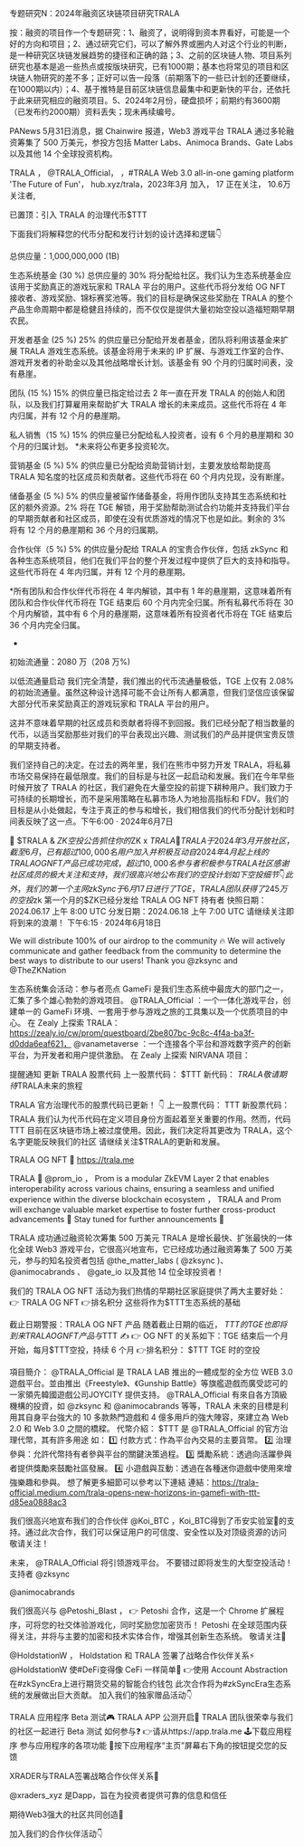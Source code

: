 专题研究N：2024年融资区块链项目研究TRALA


按：融资的项目作一个专题研究：1、融资了，说明得到资本界看好，可能是一个好的方向和项目；2、通过研究它们，可以了解外界或圈内人对这个行业的判断，是一种研究区块链发展趋势的捷径和正确的路；3、之前的区块链人物、项目系列研究也基本是追一些热点或按版块研究，已有1000期；基本也将常见的项目和区块链人物研究的差不多；正好可以告一段落（前期落下的一些已计划的还要继续，在1000期以内）；4、基于推特是目前区块链信息最集中和更新快的平台，还依托于此来研究相应的融资项目。5、2024年2月份，硬盘损坏；前期约有3600期（已发布约2000期）资料丢失；现未再续编号。


PANews 5月31日消息，据 Chainwire 报道，Web3 游戏平台 TRALA 通过多轮融资筹集了 500 万美元，参投方包括 Matter Labs、Animoca Brands、Gate Labs 以及其他 14 个全球投资机构。

TRALA
，
@TRALA_Official，
，#TRALA Web 3.0 all-in-one gaming platform 'The Future of Fun'，
hub.xyz/trala，2023年3月 加入，
17 正在关注，
10.6万 关注者,


已置顶：引入 TRALA 的治理代币$TTT

下面我们将解释您的代币分配和发行计划的设计选择和逻辑👇

总供应量：1,000,000,000 (1B)

生态系统基金 (30 %)
总供应量的 30% 将分配给社区。我们认为生态系统基金应该用于奖励真正的游戏玩家和 TRALA 平台的用户。这些代币将分发给 OG NFT 接收者、游戏奖励、锦标赛奖池等。我们的目标是确保这些奖励在 TRALA 的整个产品生命周期中都是稳健且持续的，而不仅仅是提供大量初始空投以造福短期早期农民。

开发者基金 (25 %)
25% 的供应量已分配给开发者基金，团队将利用该基金来扩展 TRALA 游戏生态系统。该基金将用于未来的 IP 扩展、与游戏工作室的合作、游戏开发者的补助金以及其他战略增长计划。该基金有 90 个月的归属时间表，没有悬崖。

团队 (15 %)
15% 的供应量已指定给过去 2 年一直在开发 TRALA 的创始人和团队，以及我们打算雇用来帮助扩大 TRALA 增长的未来成员。这些代币将在 4 年内归属，并有 12 个月的悬崖期。

私人销售（15 %)
15% 的供应量已分配给私人投资者，设有 6 个月的悬崖期和 30 个月的归属计划。
*未来将公布更多投资轮次。

营销基金 (5 %)
5% 的供应量已分配给资助营销计划，主要发放给帮助提高 TRALA 知名度的社区成员和贡献者。这些代币将在 60 个月内兑现，没有断崖。

储备基金 (5 %)
5% 的供应量被留作储备基金，将用作团队支持其生态系统和社区的额外资源。2% 将在 TGE 解锁，用于奖励帮助测试合约功能并支持我们平台的早期贡献者和社区成员，即使在没有优质游戏的情况下也是如此。剩余的 3% 将有 12 个月的悬崖期和 36 个月的归属期。

合作伙伴（5 %)
5% 的供应量分配给 TRALA 的宝贵合作伙伴，包括 zkSync 和各种生态系统项目，他们在我们平台的整个开发过程中提供了巨大的支持和指导。这些代币将在 4 年内归属，并有 12 个月的悬崖期。

*所有团队和合作伙伴代币将在 4 年内解锁，其中有 1 年的悬崖期，这意味着所有团队和合作伙伴代币将在 TGE 结束后 60 个月内完全归属。所有私募代币将在 30 个月内解锁，其中有 6 个月的悬崖期，这意味着所有投资者代币将在 TGE 结束后 36 个月内完全归属。

-

初始流通量：2080 万（208 万%)

以低流通量启动
我们完全清楚，我们推出的代币流通量极低，TGE 上仅有 2.08% 的初始流通量。虽然这种设计选择可能不会让所有人都满意，但我们坚信应该保留大部分代币来奖励真正的游戏玩家和 TRALA 平台的用户。

这并不意味着早期的社区成员和贡献者将得不到回报。我们已经分配了相当数量的代币，以适当奖励那些对我们的平台表现出兴趣、测试我们的产品并提供宝贵反馈的早期支持者。

我们坚持自己的决定。在过去的两年里，我们在熊市中努力开发 TRALA，将私募市场交易保持在最低限度。我们的目标是与社区一起启动和发展。我们在今年早些时候开放了 TRALA 的社区，我们避免在大量空投的前提下耕种用户。我们致力于可持续的长期增长，而不是采用策略在私募市场人为地抬高指标和 FDV。我们的目标是从小处做起，专注于真正的参与和增长，我们相信我们的代币分配计划和时间表反映了这一点。下午6:00 · 2024年6月7日

📢 $TRALA & $ZK空投公告
抓住你的$ZK x $TRALA 👏
TRALA 于 2024 年 3 月开放社区，截至 6 月，已有超过 100,000 名用户加入并积极互动
自 2024 年 4 月起上线的 TRALA OG NFT 产品已成功完成，超过 10,000 名参与者积极参与 TRALA 社区
感谢社区成员的极大关注和支持，我们很高兴地公布我们的空投计划如下
空投细节👇此外，我们的第一个主网 zkSync 于 6 月 17 日进行了 TGE，TRALA 团队获得了 245 万的空投$zk
第一个月的$ZK已经分发给 TRALA OG NFT 持有者
快照日期：2024.06.17 上午 8:00 UTC
分发日期：2024.06.18 上午 7:00 UTC
请继续关注即将到来的浪潮！
下午6:15 · 2024年6月18日

We will distribute 100% of our airdrop to the community 🔥
We will actively communicate and gather feedback from the community to determine the best ways to distribute to our users!
Thank you 
@zksync
 and 
@TheZKNation

生态系统集会活动：参与者亮点
GameFi 是我们生态系统中最庞大的部门之一，汇集了多个雄心勃勃的游戏项目。
@TRALA_Official
 ：一个一体化游戏平台，创建单一的 GameFi 环境、一套用于参与游戏之旅的工具集以及一个优质项目的中心。
在 Zealy 上探索 TRALA：
https://zealy.io/cw/prom/questboard/2be807bc-9c8c-4f4a-ba3f-d0dda6eaf621，
@vanametaverse
 ：一个连接各个平台和游戏数字资产的创新平台，为开发者和用户提供激励。
在 Zealy 上探索 NIRVANA 项目：

提醒通知
更新 TRALA 股票代码
上一股票代码： $TTT
新代码： $TRALA
敬请期待$TRALA未来的旅程

TRALA 官方治理代币的股票代码已更新！ 👇
上一股票代码： TTT
新股票代码：TRALA
我们认为代币代码在定义项目身份方面起着至关重要的作用。然而，代码 TTT 目前在区块链市场上被过度使用。因此，我们决定将其更改为 TRALA，这个名字更能反映我们的社区
请继续关注$TRALA的更新和发展。

TRALA OG NFT 👀
https://trala.me

TRALA 🤝 
@prom_io
，
Prom is a modular ZkEVM Layer 2 that enables interoperability across various chains, ensuring a seamless and unified experience within the diverse blockchain ecosystem 
，
TRALA and Prom will exchange valuable market expertise to foster further cross-product advancements 👏
Stay tuned for further announcements 🔔

TRALA 成功通过融资轮次筹集 500 万美元
TRALA 是增长最快、扩张最快的一体化全球 Web3 游戏平台，它很高兴地宣布，它已经成功通过融资筹集了 500 万美元，参与的知名投资者包括
@the_matter_labs
 ( 
@zksync
 )、 
@animocabrands
 、 
@gate_io
以及其他 14 位全球投资者！

我们的 TRALA OG NFT 活动为我们热情的早期社区家庭提供了两大主要好处：
👉 TRALA OG NFT
👉排名积分
这些将作为$TTT生态系统的基础

截止日期警报：TRALA OG NFT 产品
随着截止日期的临近， $TTT的 TGE 也即将到来
TRALA OG NFT 产品与$TTT ✍️
👉 OG NFT 的关系如下：TGE 结束后一个月开始，每月$TTT空投，持续 6 个月
👉排名积分： $TTT TGE 时的空投


項目簡介：
@TRALA_Official
 是 TRALA LAB 推出的一體成型的全方位 WEB 3.0 遊戲平台。並由推出《Freestyle》、《Gunship Battle》等旗艦遊戲而廣受認可的一家領先韓國遊戲公司JOYCITY 提供支持。
@TRALA_Official
 有來自各方頂級機構的投資，如
@zksync
 和 
@animocabrands
 等等，TRALA 未來的目標是利用其自身平台強大的 10 多款熱門遊戲和 4 億多用戶的強大陣容，來建立為 Web 2.0 和 Web 3.0 之間的橋樑。
代幣介紹：
$TTT 是 
@TRALA_Official
 的官方治理代幣，其有許多用途
如：
1️⃣ 付款方式：作為平台內交易的主要貨幣。
2️⃣ 治理參與：允許代幣持有者參與平台的關鍵決策過程。
3️⃣ 獎勵系統：透過向活躍參與者提供獎勵來鼓勵社區發展。
4️⃣ 小遊戲與互動：透過在各種迷你遊戲中使用來增強樂趣和參與。
想了解更多細節可以參考以下連結
連結：https://trala-official.medium.com/trala-opens-new-horizons-in-gamefi-with-ttt-d85ea0888ac3

我们很高兴地宣布我们的合作伙伴
@Koi_BTC
，Koi_BTC得到了币安实验室🚀的支持。通过此次合作，我们可以保证用户的可信度、安全性以及对顶级资源的访问
敬请关注！

未来， 
@TRALA_Official
将引领游戏平台。
不要错过即将发生的大型空投活动！
支持者
@zksync
  
@animocabrands

我们很高兴与
@Petoshi_Blast
，
👉 Petoshi 合作，这是一个 Chrome 扩展程序，可将您的社交体验游戏化，同时奖励您加密货币！
Petoshi 在全球范围内获得关注，并将与主要的加密和技术实体合作，增强其创新生态系统。
敬请关注🚀

@HoldstationW
，
Holdstation 和 TRALA 签署了战略合作伙伴关系⚡️
@HoldstationW
使#DeFi变得像 CeFi 一样简单🌈
👉使用 Account Abstraction 在#zkSyncEra上进行期货交易的智能合约钱包
此次合作将为#zkSyncEra生态系统的发展做出巨大贡献。
加入我们的独家赠品活动👇

TRALA 应用程序 Beta 测试🎮
TRALA APP 公测开启🫶
TRALA 团队很荣幸与我们的社区一起进行 Beta 测试
如何参与❓
👉请从https://app.trala.me
🕹️下载应用程序 参与应用程序的各项功能
📝按下应用程序“主页”屏幕右下角的按钮提交您的反馈

XRADER与TRALA签署战略合作伙伴关系👏

@xraders_xyz
是Dapp，旨在为投资者提供可靠的信息和信任

期待Web3强大的社区共同创造👀

加入我们的合作伙伴活动👇

